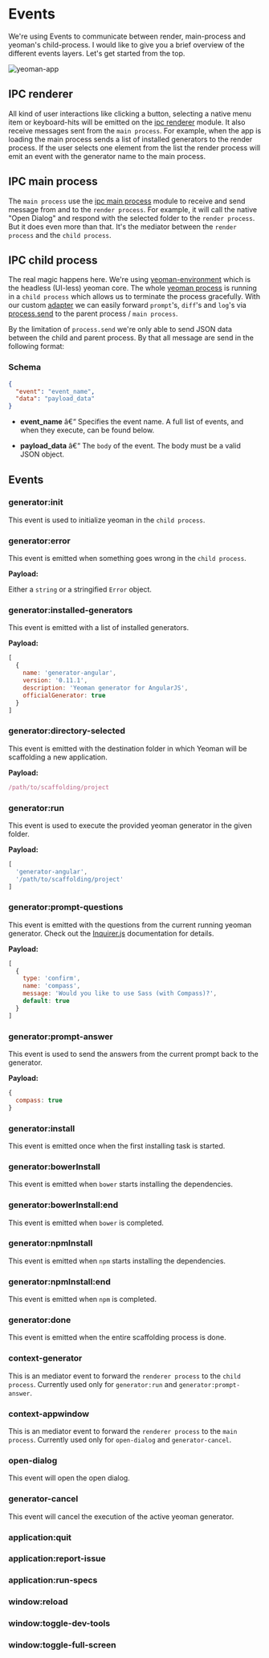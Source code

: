 # Events


We're using Events to communicate between render, main-process and yeoman's child-process. I would like to give you a brief overview of the different events layers. Let's get started from the top.

![yeoman-app](https://cloud.githubusercontent.com/assets/1393946/8196723/eeb06f30-148e-11e5-92b0-6bbcae3615a5.png)

## IPC renderer

All kind of user interactions like clicking a button, selecting a native menu item or keyboard-hits will be emitted on the [ipc renderer](https://github.com/atom/electron/blob/master/docs/api/ipc-renderer.md) module. It also receive messages sent from the `main process`. For example, when the app is loading the main process sends a list of installed generators to the render process. If the user selects one element from the list the render process will emit an event with the generator name to the main process.


## IPC main process

The `main process` use the [ipc main process](https://github.com/atom/electron/blob/master/docs/api/ipc-main-process.md) module to  receive and send message from and to the `render process`. For example, it will call the native "Open Dialog" and respond with the selected folder to the `render process`. But it does even more than that. It's the mediator between the `render process` and the `child process`.


## IPC child process

The real magic happens here. We're using [yeoman-environment](https://github.com/yeoman/environment) which is the headless (UI-less) yeoman core. The whole [yeoman process](../src/browser/yo/yo.js) is running in a `child process` which allows us to terminate the process gracefully. With our custom [adapter](../src/browser/yo/adapter.js) we can easily forward `prompt`'s, `diff`'s and `log`'s via [process.send](https://nodejs.org/api/child_process.html#child_process_child_send_message_sendhandle) to the parent process / `main process`.

By the limitation of `process.send` we're only able to send JSON data between the child and parent process. By that all message are send in the following format:

### Schema

```json
{
  "event": "event_name",
  "data": "payload_data"
}
```

- **event_name** â€“ Specifies the event name. A full list of events, and when they execute, can be found below.

- **payload_data** â€“ The `body` of the event. The body must be a valid JSON object.


## Events

### generator:init

This event is used to initialize yeoman in the `child process`.


### generator:error

This event is emitted when something goes wrong in the `child process`.

**Payload:**

Either a `string` or a stringified `Error` object.


### generator:installed-generators

This event is emitted with a list of installed generators.

**Payload:**
```js
[
  {
    name: 'generator-angular',
    version: '0.11.1',
    description: 'Yeoman generator for AngularJS',
    officialGenerator: true
  }
]
```

### generator:directory-selected

This event is emitted with the destination folder in which Yeoman will be scaffolding a new application.

**Payload:**
```js
/path/to/scaffolding/project
```

### generator:run

This event is used to execute the provided yeoman generator in the given folder.

**Payload:**
```js
[
  'generator-angular',
  '/path/to/scaffolding/project'
]
```

### generator:prompt-questions

This event is emitted with the questions from the current running yeoman generator. Check out the [Inquirer.js](https://github.com/SBoudrias/Inquirer.js) documentation for details.

**Payload:**
```js
[
  {
    type: 'confirm',
    name: 'compass',
    message: 'Would you like to use Sass (with Compass)?',
    default: true
  }
]
```

### generator:prompt-answer

This event is used to send the answers from the current prompt back to the generator.

**Payload:**
```js
{
  compass: true
}
```


### generator:install

This event is emitted once when the first installing task is started.


### generator:bowerInstall

This event is emitted when `bower` starts installing the dependencies.


### generator:bowerInstall:end

This event is emitted when `bower` is completed.


### generator:npmInstall

This event is emitted when `npm` starts installing the dependencies.


### generator:npmInstall:end

This event is emitted when `npm` is completed.


### generator:done

This event is emitted when the entire scaffolding process is done.


### context-generator

This is an mediator event to forward the `renderer process` to the `child process`. Currently used only for `generator:run` and `generator:prompt-answer`.


### context-appwindow

This is an mediator event to forward the `renderer process` to the `main process`. Currently used only for `open-dialog` and `generator-cancel`.


### open-dialog

This event will open the open dialog.


### generator-cancel

This event will cancel the execution of the active yeoman generator.


### application:quit
### application:report-issue
### application:run-specs
### window:reload
### window:toggle-dev-tools
### window:toggle-full-screen
